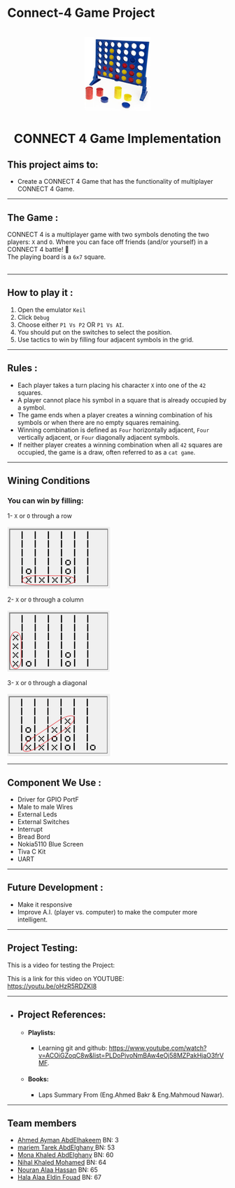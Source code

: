 # Connect-4 Game Project 

<h1 align="center">
  <img src="https://github.com/ahmedayman9/Connect-4-Project-/blob/main/51PFqUcGZNL._AC_SY1000_.jpg" width="150px" />
</h1>


<h1 align="center">
  CONNECT 4 Game Implementation
</h1>


## This project aims to:
* Create a CONNECT 4 Game that has the functionality of multiplayer CONNECT 4 Game.

* * *

## The Game :

CONNECT 4  is a multiplayer game with two symbols denoting the two players: `X` and `O`. Where you can face off friends (and/or yourself) in a CONNECT 4 battle! 💪 <br />
The playing board is a `6x7` square. <br /> <br />

* * *

## How to play it :

1) Open the emulator `Keil`
2) Click `Debug`
3) Choose either `P1 Vs P2` OR `P1 Vs AI`.
4) You should put on the switches to select the position.
5) Use tactics to win by filling four adjacent symbols in the grid.


* * *

## Rules :

* Each player takes a turn placing his character `X` into one of the `42` squares.
* A player cannot place his symbol in a square that is already occupied by a symbol.
* The game ends when a player creates a winning combination of his symbols or when there are no empty squares remaining.
* Winning combination is defined as `Four` horizontally adjacent, `Four` vertically adjacent, or `Four` diagonally adjacent symbols.
* If neither player creates a winning combination when all `42` squares are occupied, the game is a draw, often referred to as a `cat game`.

* * *


## Wining Conditions

### You can win by filling:
1- `X` or `O` through a row <br /><br />
![Rows](https://github.com/ahmedayman9/Connect-4-Project-/blob/main/media/row.gif) <br />

2- `X` or `O` through a column <br /><br />
![Columns](https://github.com/ahmedayman9/Connect-4-Project-/blob/main/media/col.gif) <br />

3- `X` or `O` through a diagonal <br /><br />
![Diagonals](https://github.com/ahmedayman9/Connect-4-Project-/blob/main/media/diagonal.gif) 

* * *



## Component We Use :

* Driver for GPIO PortF
* Male to male Wires 
* External Leds
* External Switches 
* Interrupt
* Bread Bord 
* Nokia5110 Blue Screen
* Tiva C Kit
* UART
 
* * *
## Future Development :

* Make it responsive
* Improve A.I. (player vs. computer) to make the computer more intelligent.

* * *

## Project Testing:

This is a video for testing the Project: <br />

This is a link for this video on YOUTUBE: <br />  https://youtu.be/oHzR5RDZKI8


* * *

* ## Project References: 
	* #### Playlists:
		* Learning git and github: https://www.youtube.com/watch?v=ACOiGZoqC8w&list=PLDoPjvoNmBAw4eOj58MZPakHjaO3frVMF.
	* #### Books:  
		* Laps Summary From (Eng.Ahmed Bakr & Eng.Mahmoud Nawar).                      
* * *


## Team members
- [Ahmed Ayman AbdElhakeem](https://github.com/ahmedayman9)  BN: 3
- [mariem Tarek AbdElghany ](https://github.com/MariamTarek22)  BN: 53
- [Mona Khaled AbdElghany](https://github.com/mona690)  BN: 60
- [Nihal Khaled Mohamed](https://github.com/nihal599)  BN: 64
- [Nouran Alaa Hassan](https://github.com/Nouran-Alaa)  BN: 65
- [Hala Alaa Eldin Fouad](https://github.com/halaalaa68)  BN: 67

